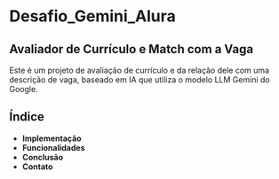 # Desafio_Gemini_Alura
## Avaliador de Currículo e Match com a Vaga
Este é um projeto de avaliação de currículo e da relação dele com uma descrição de vaga, baseado em IA que utiliza o modelo LLM Gemini do Google. 

## Índice
* **Implementação**
* **Funcionalidades**
* **Conclusão**
* **Contato**

